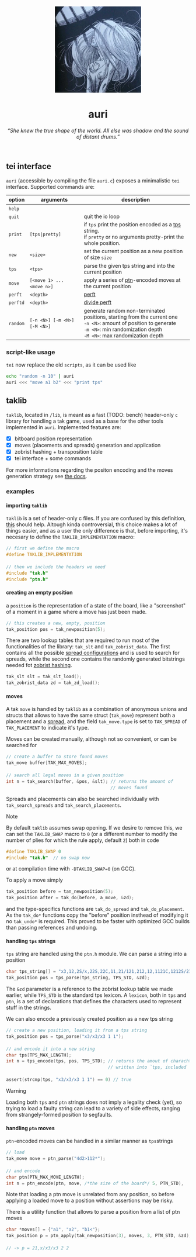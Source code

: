 <p align="center">
  <img src="docs/resources/auri.webp" alt="auri" height="236"/>
</p>

<h1 align="center">auri</h1>
<p align="center"><i>“She knew the true shape of the world. All else was shadow and the sound of distant drums.”</i></p>

<br>

## tei interface

`auri` (accessible by compiling the file `auri.c`) exposes a minimalistic `tei` interface. Supported commands are:

| option   | arguments                    | description                                                                                                                                                                                   |
| -------- | ---------------------------- | --------------------------------------------------------------------------------------------------------------------------------------------------------------------------------------------- |
| `help`   |                              |                                                                                                                                                                                               |
| `quit`   |                              | quit the io loop                                                                                                                                                                              |
| `print`  | `[tps\|pretty]`              | if `tps` print the position encoded as a [tps](https://ustak.org/tak-positional-system-tps/) string.<br>if `pretty`  or no arguments pretty-print the whole position.                         |
| `new`    | `<size>`                     | set the current position as a new position of size `size`                                                                                                                                     |
| `tps`    | `<tps>`                      | parse the given tps string and into the current position                                                                                                                                      |
| `move`   | `[<move 1> ... <move n>]`    | apply a series of [ptn](https://ustak.org/portable-tak-notation/)-encoded moves at the current position                                                                                       |
| `perft`  | `<depth>`                    | [perft](https://www.chessprogramming.org/Perft)                                                                                                                                               |
| `perftd` | `<depth>`                    | [divide perft](https://www.chessprogramming.org/Perft#Divide)                                                                                                                                 |
| `random` | `[-n <N>] [-m <N>] [-M <N>]` | generate random non-terminated positions, starting from the current one<br>`-n <N>`: amount of position to generate<br>`-m <N>`: min randomization depth<br>`-M <N>`: max randomization depth |

### script-like usage

`tei` now replace the old `scripts`, as it can be used like
```bash
echo "random -n 10" | auri
auri <<< "move a1 b2" <<< "print tps"
```

## taklib

`taklib`, located in `/lib`, is meant as a fast (TODO: bench) header-only `c` library for handling a tak game, used as a base for the other tools implemented in `auri`. Implemented features are:
- [x] bitboard position representation
- [x] moves (placements and spreads) generation and application
- [x] zobrist hashing + transposition table
- [x] tei interface + some commands

For more informations regarding the positon encoding and the moves generation strategy see [the docs](/docs/encoding.md).

### examples

#### importing `taklib`
`taklib` is a set of header-only c files. If you are confused by this definition, [this](https://github.com/nothings/stb#how-do-i-use-these-libraries) should help. Altough kinda controversial, this choice makes a lot of things easier, and as a user the only difference is that, before importing, it's necesary to define the `TAKLIB_IMPLEMENTATION` macro:
```c
// first we define the macro
#define TAKLIB_IMPLEMENTATION

// then we include the headers we need
#include "tak.h"
#include "ptn.h"
```

#### creating an empty position

a `position` is the representation of a state of the board, like a "screenshot" of a moment in a game where a move has just been made.

```c
// this creates a new, empty, position
tak_position pos = tak_newposition(5);
```

There are two lookup tables that are required to run most of the functionalities of the library: `tak_slt` and `tak_zobrist_data`. The first contains all the possible [spread configurations](/docs/encoding.md#slides) and is used to search for spreads, while the second one contains the randomly generated bitstrings needed fot [zobrist hashing](https://en.wikipedia.org/wiki/Zobrist_hashing).

```c
tak_slt slt = tak_slt_load();
tak_zobrist_data zd = tak_zd_load();
```

#### moves

A tak `move` is handled by `taklib` as a combination of anonymous unions and structs that allows to have the same struct (`tak_move`) represent both a placement and a [spread](/docs/encoding.md#packing), and the field `tak_move.type` is set to `TAK_SPREAD` of `TAK_PLACEMENT` to indicate it's type.

Moves can be created manually, although not so convenient, or can be searched for

```c
// create a buffer to store found moves
tak_move buffer[TAK_MAX_MOVES];

// search all legal moves in a given position
int n = tak_search(buffer, &pos, &slt); // returns the amount of 
                                        // moves found
```

Spreads and placements can also be searched individually with `tak_search_spreads` and `tak_search_placements`.

> [!NOTE]
> By default `taklib` assumes swap opening. If we desire to remove this, we can set the `TAKLIB_SWAP` macro to `0` (or a different number to modify the number of plies for which the rule apply, default `2`) both in code
> ```c
> #define TAKLIB_SWAP 0
> #include "tak.h"  // no swap now
> ```
> or at compilation time with `-DTAKLIB_SWAP=0` (on GCC).

To apply a move simply

```c
tak_position before = tan_newposition(5);
tak_position after = tak_do(before, a_move, &zd);
```

and the type-specifics functions are `tak_do_spread` and `tak_do_placement`. As the `tak_do*` functions copy the "before" position insthead of modifying it no `tak_undo*` is required. This proved to be faster with optimized GCC builds than passing references and undoing.

#### handling `tps` strings

`tps` string are handled using the `ptn.h` module. We can parse a string into a position

```c
char tps_string[] = "x3,12,2S/x,22S,22C,11,21/121,212,12,1121C,1212S/21S,1,21,211S,12S/x,21S,2,x2 1 26";
tak_position pos = tps_parse(tps_string, TPS_STD, &zd);
```

The `&zd` parameter is a reference to the zobrist lookup table we made earlier, while `TPS_STD` is the standard tps lexicon. A `lexicon`, both in `tps` and `ptn`, is a set of declarations that defines the characters used to represent stuff in the strings.

We can also encode a previously created position as a new tps string
```c
// create a new position, loading it from a tps string
tak_position pos = tps_parse("x3/x3/x3 1 1");

// and encode it into a new string
char tps[TPS_MAX_LENGTH];
int n = tps_encode(tps, pos, TPS_STD); // returns the amout of charachters
                                       // written into `tps, included '\0'

assert(strcmp(tps, "x3/x3/x3 1 1") == 0) // true
```

> [!WARNING]
> Loading both `tps` and `ptn` strings does not imply a legality check (yet), so trying to load a faulty string can lead to a variety of side effects, ranging from strangely-formed position to segfaults.

#### handling `ptn` moves

`ptn`-encoded moves can be handled in a similar manner as `tps`strings

```c
// load
tak_move move = ptn_parse("4d2>112*");

// and encode
char ptn[PTN_MAX_MOVE_LENGTH];
int n = ptn_encode(ptn, move, /*the size of the board*/ 5, PTN_STD),
```

Note that loading a ptn move is unrelated from any position, so before applying a loaded move to a position without assertions may be risky.

There is a utility function that allows to parse a position from a list of ptn moves

```c
char *moves[] = {"a1", "a2", "b1<"};
tak_position p = ptn_apply(tak_newposition(3), moves, 3, PTN_STD, &zd);

// -> p = 21,x/x3/x3 2 2
```